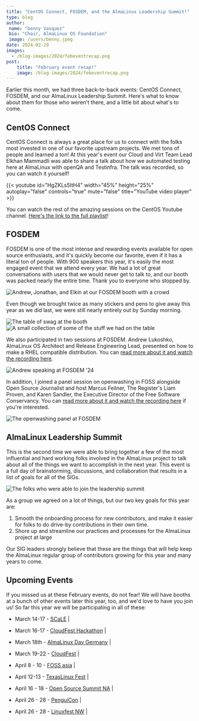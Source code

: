 ```yaml
---
title: "CentOS Connect, FOSDEM, and the AlmaLinux Leadership Summit!"
type: blog
author: 
 name: "benny Vasquez"
 bio: "Chair, AlmaLinux OS Foundation"
 image: /users/benny.jpeg
date: 2024-02-29
images:
  - /blog-images/2024/febeventrecap.png
post: 
    title: "February event recap!"
    image: /blog-images/2024/febeventrecap.png
---
```


Earlier this month, we had three back-to-back events: CentOS Connect, FOSDEM, and our AlmaLinux Leadership Summit. Here's what to know about them for those who weren't there, and a little bit about what's to come.

## CentOS Connect

CentOS Connect is always a great place for us to connect with the folks most invested in one of our favorite upstream projects. We met tons of people and learned a ton! At this year's event our Cloud and Virt Team Lead Elkhan Mammadli was able to share a talk about how we automated testing here at AlmaLinux with openQA and Testinfra. The talk was recorded, so you can watch it yourself!

{{< youtube id="HgZKLs5ItH4" width="45%" height="25%" autoplay="false" controls="true" mute="false" title="YouTube video player" >}}

You can watch the rest of the amazing sessions on the CentOS Youtube channel. [Here's the link to the full playlist](https://www.youtube.com/watch?v=vwA4mULGiF8&list=PLuRtbOXpVDjA30Q8EQzJBjfl0gCFo8vpK)!

## FOSDEM

FOSDEM is one of the most intense and rewarding events available for open source enthusiasts, and it's quickly become our favorite, even if it has a literal ton of people. With 900 speakers this year, it's easily the most engaged event that we attend every year. We had a lot of great conversations with users that we would never get to talk to, and our booth was packed nearly the entire time. Thank you to everyone who stopped by.

![Andrew, Jonathan, and Elkin at our FOSDEM booth with a crowd](/blog-images/2024/IMG_0911.png)

Even though we brought twice as many stickers and pens to give away this year as we did last, we were still nearly entirely out by Sunday morning. 

![The table of swag at the booth](/blog-images/2024/084F7EF7-19A1-4983-B376-AAE911484698.jpg) ![A small collection of some of the stuff we had on the table](/blog-images/2024/3A5EE67D-51F1-4CB9-9CEC-8336BE3A6C6A.jpg)


We also participated in two sessions at FOSDEM. Andrew Lukoshko, AlmaLinux OS Architect and Release Engineering Lead, presented on how to make a RHEL compatible distribution. You can [read more about it and watch the recording here](https://fosdem.org/2024/schedule/event/fosdem-2024-3161-almalinux-how-to-make-a-rhel-compatible-distribution/).

![Andrew speaking at FOSDEM '24](/blog-images/2024/48F78477-BC19-4745-A203-57D037335CFC.jpg)

In addition, I joined a panel session on openwashing in FOSS alongside Open Source Journalist and host Marcus Feilner, The Register's Liam Proven, and Karen Sandler, the Executive Director of the Free Software Conservancy. You can [read more about it and watch the recording here](https://fosdem.org/2024/schedule/event/fosdem-2024-3113-rhel-and-centos-and-the-growth-of-openwashing-in-foss/) if you're interested.

![The openwashing panel at FOSDEM](/blog-images/2024/PXL_20240203_142645895.jpeg)

## AlmaLinux Leadership Summit

This is the second time we were able to bring together a few of the most influential and hard working folks involved in the AlmaLinux project to talk about all of the things we want to accomplish in the next year. This event is a full day of brainstorming, discussions, and collaboration that results in a list of goals for all of the SIGs.

![The folks who were able to join the leadership summit](/blog-images/2024/IMG_0956.png)

As a group we agreed on a lot of things, but our two key goals for this year are:

1.  Smooth the onboarding process for new contributors, and make it easier for folks to do drive-by contributions in their own time. 
2.  Shore up and streamline our practices and processes for the AlmaLinux project at large

Our SIG leaders strongly believe that these are the things that will help keep the AlmaLinux regular group of contributors growing for this year and many years to come.

## Upcoming Events

If you missed us at these February events, do not fear! We will have booths at a bunch of other events later this year, too, and we'd love to have you join us! So far this year we will be participating in all of these:

-   March 14-17 - [SCaLE](https://www.socallinuxexpo.org/) |

-   March 16-17 - [CloudFest Hackathon](https://hackathon.cloudfest.com/project/securing-more-infrastructure-by-easing-os-upgrades/) |

-   March 18th - [AlmaLinux Day Germany](https://almalinux.org/almalinux-day-germany-2024/) |

-   March 19-22 - [CloudFest](https://www.cloudfest.com/) |

-   April 8 - 10 - [FOSS asia](https://fossasia.org/) |

-   April 12-13 - [TexasLinux Fest](https://texaslinuxfest.org/) |

-   April 16 - 18 - [Open Source Summit NA](https://events.linuxfoundation.org/open-source-summit-north-america/) |

-   April 26 - 28 - [PenguiCon](https://2024.penguicon.org/) |

-   April 26 - 28 - [Linuxfest NW](https://linuxfestnorthwest.org/) |
